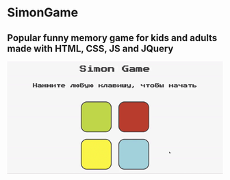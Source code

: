 <h1>SimonGame</h1>
<h2>Popular funny memory game for kids and adults made with HTML, CSS, JS and JQuery</h2> 

![image](https://github.com/Futurmanist/SimonGame/blob/main/Simon1.gif)



 

